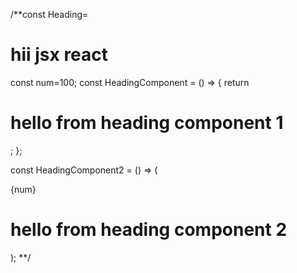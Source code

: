 /**const Heading=<h1 id="heading">hii jsx react</h1>
const num=100;
const HeadingComponent = () => {
    return <h1>hello from heading component 1</h1>;
};

const HeadingComponent2 = () => ( 
    <div id="container">
        <HeadingComponent />
        {num}
    <h1 className="hcomponent">hello from heading component 2</h1> 
    </div>
);
**/